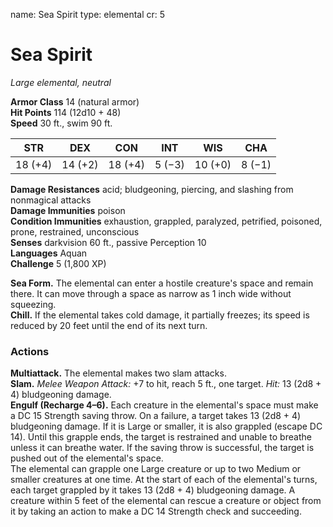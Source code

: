 name: Sea Spirit
type: elemental
cr: 5

# Sea Spirit 
_Large elemental, neutral_

**Armor Class** 14 (natural armor)    
**Hit Points** 114 (12d10 + 48)    
**Speed** 30 ft., swim 90 ft. 

| STR     | DEX     | CON     | INT     | WIS     | CHA     |
|---------|---------|---------|---------|---------|---------|
| 18 (+4) | 14 (+2) | 18 (+4) | 5 (−3) | 10 (+0) | 8 (−1) |

**Damage Resistances** acid; bludgeoning, piercing, and slashing from nonmagical attacks    
**Damage Immunities** poison    
**Condition Immunities** exhaustion, grappled, paralyzed, petrified, poisoned, prone, restrained, unconscious    
**Senses** darkvision 60 ft., passive Perception 10    
**Languages** Aquan    
**Challenge** 5 (1,800 XP) 

**Sea Form.** The elemental can enter a hostile creature's space and remain there. It can move through a space as narrow as 1 inch wide without squeezing.    
**Chill.** If the elemental takes cold damage, it partially freezes; its speed is reduced by 20 feet until the end of its next turn. 

### Actions 
**Multiattack.** The elemental makes two slam attacks.    
**Slam.** _Melee Weapon Attack:_ +7 to hit, reach 5 ft., one target. _Hit:_ 13 (2d8 + 4) bludgeoning damage.    
**Engulf (Recharge 4–6).** Each creature in the elemental's space must make a DC 15 Strength saving throw. On a failure, a target takes 13 (2d8 + 4) bludgeoning damage. If it is Large or smaller, it is also grappled (escape DC 14). Until this grapple ends, the target is restrained and unable to breathe unless it can breathe water. If the saving throw is successful, the target is pushed out of the elemental's space.    
The elemental can grapple one Large creature or up to two Medium or smaller creatures at one time. At the start of each of the elemental's turns, each target grappled by it takes 13 (2d8 + 4) bludgeoning damage. A creature within 5 feet of the elemental can rescue a creature or object from it by taking an action to make a DC 14 Strength check and succeeding.
